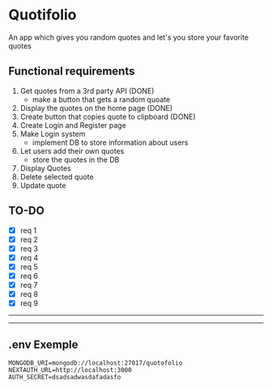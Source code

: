# Quotifolio

An app which gives you random quotes and let's you store your favorite quotes

## Functional requirements

1. Get quotes from a 3rd party API (DONE)
    - make a button that gets a random quoate
2. Display the quotes on the home page (DONE)
3. Create button that copies quote to clipboard (DONE)
4. Create Login and Register page
5. Make Login system
    - implement DB to store information about users
6. Let users add their own quotes
    - store the quotes in the DB
7. Display Quotes
8. Delete selected quote
9. Update quote

## TO-DO

-   [x] req 1
-   [x] req 2
-   [x] req 3
-   [x] req 4
-   [x] req 5
-   [x] req 6
-   [x] req 7
-   [x] req 8
-   [x] req 9

---

---

## .env Exemple

```
MONGODB_URI=mongodb://localhost:27017/quotofolio
NEXTAUTH_URL=http://localhost:3000
AUTH_SECRET=dsadsadwasdafadasfo
```
